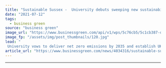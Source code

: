 ```yaml
---
title: "Sustainable Sussex -  University debuts sweeping new sustainability strategy"
date: "2021-07-12"
tags: 
  - business green
source: "business green"
image_url: "https://www.businessgreen.com/api/v1/wps/5c76cb5/5c1cb387-d06e-41f2-ba8a-732155888a95/2/Sussex-solar-panels-185x114.jpg"
image_fp: "/assets/img/post_thumbnails/120.jpg"
lead: "
 University vows to deliver net zero emissions by 2035 and establish UK's 'most biodiverse campus' ..."
article_url: "https://www.businessgreen.com/news/4034316/sustainable-sussex-university-debuts-sweeping-sustainability-strategy"
---
```


---
